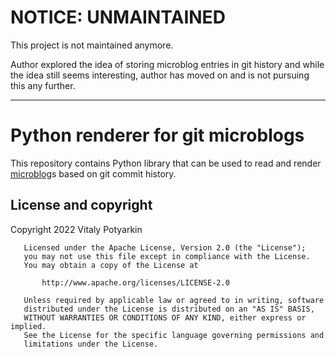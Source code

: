 # NOTICE: UNMAINTAINED

This project is not maintained anymore.

Author explored the idea of storing microblog entries in git history and while
the idea still seems interesting, author has moved on and is not pursuing this
any further.

---

# Python renderer for git microblogs

This repository contains Python library that can be used to read and render
[microblog]s based on git commit history.

[microblog]: https://github.com/sio/microblog-spec


## License and copyright

Copyright 2022 Vitaly Potyarkin

```
   Licensed under the Apache License, Version 2.0 (the "License");
   you may not use this file except in compliance with the License.
   You may obtain a copy of the License at

       http://www.apache.org/licenses/LICENSE-2.0

   Unless required by applicable law or agreed to in writing, software
   distributed under the License is distributed on an "AS IS" BASIS,
   WITHOUT WARRANTIES OR CONDITIONS OF ANY KIND, either express or implied.
   See the License for the specific language governing permissions and
   limitations under the License.
```

